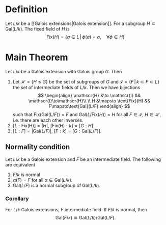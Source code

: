 
# Definition

Let $L/k$ be a [[Galois extensions|Galois extension]]. For a subgroup $H\subset \text{Gal}(L/k)$. The fixed field of $H$ is
$$ \text{Fix}(H) = \{a\in L \,|\, \phi(a) = a, \quad \forall \phi \in H\}$$


# Main Theorem

Let $L/k$ be a Galois extension with Galois group $G$. Then
1. Let $\mathscr{H} = \{ H \leq G\}$ be the set of subgroups of $G$ and $\mathscr{I} = \{F \,|\, k \subset F \subset L\}$ the set of intermediate fields of $L/k$. Then we have bijections
$$
\begin{align}
\mathscr{H} &\to \mathscr{I} && \mathscr{I}\to\mathscr{H}\\ \\
H &\mapsto \text{Fix}(H) && F\mapsto\text{Gal}(L/F)
\end{align}
$$
such that $\text{Fix}(\text{Gal}(L/F))= F$ and $\text{Gal}(L/\text{Fix}(H)) = H$ for all $F\in \mathscr{I}$, $H\in\mathscr{H}$, i.e. there are each other inverses.
2. $[L:\text{Fix(H)}] = |H|$, $[\text{Fix}(H) : k]=[G:H]$
3. $[L:F] = |\text{Gal}(L/F)|$, $[F : k]=[G:\text{Gal}(L/F)]$.


## Normality condition

Let $L/k$ be a Galois extension and $F$ be an intermediate field. The following are equivalent
1. $F/k$ is normal
2. $\alpha(F)= F$ for all $\alpha \in \text{Gal}(L/k)$.
3. $\text{Gal}(L/F)$ is a normal subgroup of $\text{Gal}(L/k)$.


### Corollary

For $L/k$ Galois extensions, $F$ intermediate field. If $F/k$ is normal, then
$$\text{Gal}(F/k) \cong \text{Gal}(L/k)/\text{Gal}(L/F).$$